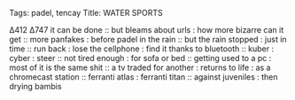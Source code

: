 Tags: padel, tencay
Title: WATER SPORTS  
  
∆412 ∆747 it can be done :: but bleams about urls : how more bizarre can it get :: more panfakes : before padel in the rain :: but the rain stopped : just in time :: run back : lose the cellphone : find it thanks to bluetooth :: kuber : cyber : steer :: not tired enough : for sofa or bed :: getting used to a pc : most of it is the same shit :: a tv traded for another : returns to life : as a chromecast station :: ferranti atlas : ferranti titan :: against juveniles : then drying bambis  
